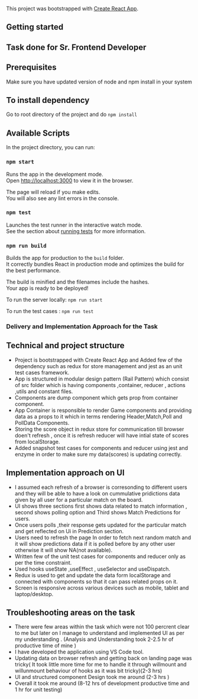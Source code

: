 This project was bootstrapped with [Create React App](https://github.com/facebook/create-react-app).

## Getting started

## Task done for Sr. Frontend Developer

## Prerequisites

Make sure you have updated version of node and npm install in your system

## To install dependency

Go to root directory of the project and do `npm install`

## Available Scripts

In the project directory, you can run:

### `npm start`

Runs the app in the development mode.<br />
Open [http://localhost:3000](http://localhost:3000) to view it in the browser.

The page will reload if you make edits.<br />
You will also see any lint errors in the console.

### `npm test`

Launches the test runner in the interactive watch mode.<br />
See the section about [running tests](https://facebook.github.io/create-react-app/docs/running-tests) for more information.

### `npm run build`

Builds the app for production to the `build` folder.<br />
It correctly bundles React in production mode and optimizes the build for the best performance.

The build is minified and the filenames include the hashes.<br />
Your app is ready to be deployed!

To run the server locally: `npm run start`

To run the test cases : `npm run test`

### Delivery and Implementation Approach for the Task

## Technical and project structure

- Project is bootstrapped with Create React App and Added few of the dependency such as redux for store management and jest as an unit test cases framework.
- App is structured in modular design pattern (Rail Pattern) which consist of src folder which is having components ,container, reducer , actions ,utils and constant files.
- Components are dump component which gets prop from container component.
- App Container is responsible to render Game components and providing data as a props to it which in terms rendering Header,Match,Poll and PollData Components.
- Storing the score object in redux store for communication till browser doen't refresh , once it is refresh reducer will have intial state of scores from localStorage.
- Added snapshot test cases for components and reducer using jest and enzyme in order to make sure my data(scores) is updating correctly.

## Implementation approach on UI

- I assumed each refresh of a browser is corresonding to different users and they will be able to have a look on cummulative pridictions data given by all user for a particular match on the board.
- UI shows three sections first shows data related to match information , second shows polling option and Third shows Match Predictions for users.
- Once users polls ,their response gets updated for the particular match and get reflected on Ui in Prediction section.
- Users need to refresh the page In order to fetch next random match and it will show predictions data if it is polled before by any other user otherwise it will show NA(not available).
- Written few of the unit test cases for components and reducer only as per the time constraint.
- Used hooks useState ,useEffect , useSelector and useDispatch.
- Redux is used to get and update the data form localStorage and connected with components so that it can pass related props on it.
- Screen is responsive across various devices such as mobile, tablet and laptop/desktop.

## Troubleshooting areas on the task

- There were few areas within the task which were not 100 percrent clear to me but later on I manage to understand and implemented UI as per my understanding . (Analysis and Understanding took 2-2.5 hr of productive time of mine )
- I have developed the application using VS Code tool.
- Updating data on browser refresh and getting back on landing page was tricky( It took little more time for me to handle it through willmount and willunmount behaviour of hooks as it was bit tricky)(2-3 hrs)
- UI and structured component Design took me around (2-3 hrs )
- Overall it took me around (8-12 hrs of development productive time and 1 hr for unit testing)

